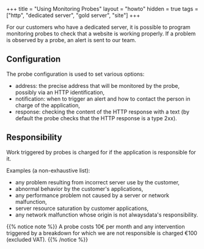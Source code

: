+++
title = "Using Monitoring Probes"
layout = "howto"
hidden = true
tags = ["http", "dedicated server", "gold server", "site"]
+++

For our customers who have a dedicated server, it is possible to program monitoring probes to check that a website is working properly. If a problem is observed by a probe, an alert is sent to our team.

## Configuration

The probe configuration is used to set various options:

- address: the precise address that will be monitored by the probe, possibly via an HTTP identification,
- notification: when to trigger an alert and how to contact the person in charge of the application,
- response: checking the content of the HTTP response with a text (by default the probe checks that the HTTP response is a type 2xx).

## Responsibility

Work triggered by probes is charged for if the application is responsible for it.

Examples (a non-exhaustive list):

  - any problem resulting from incorrect server use by the customer,
  - abnormal behavior by the customer's applications,
  - any performance problem not caused by a server or network malfunction,
  - server resource saturation by customer applications,
  - any network malfunction whose origin is not alwaysdata's responsibility.

{{% notice note %}}
A probe costs 10€ per month and any intervention triggered by a breakdown for which we are not responsible is charged €100 (excluded VAT).
{{% /notice %}}
